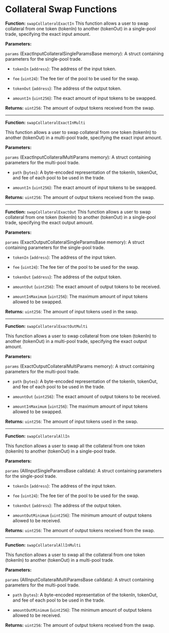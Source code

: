 # Collateral Swap Functions


**Function:** `swapCollateralExactIn`
This function allows a user to swap collateral from one token (tokenIn) to another (tokenOut) in a single-pool trade, specifying the exact input amount.

**Parameters:**

`params` (ExactInputCollateralSingleParamsBase memory): A struct containing parameters for the single-pool trade.

- `tokenIn` (`address`): The address of the input token.

- `fee` (`uint24`): The fee tier of the pool to be used for the swap.

- `tokenOut` (`address`): The address of the output token.

- `amountIn` (`uint256`): The exact amount of input tokens to be swapped.

**Returns:** `uint256`: The amount of output tokens received from the swap.

---

**Function:** `swapCollateralExactInMulti`

This function allows a user to swap collateral from one token (tokenIn) to another (tokenOut) in a multi-pool trade, specifying the exact input amount.

**Parameters:**

`params` (ExactInputCollateralMultiParams memory): A struct containing parameters for the multi-pool trade.

- `path` (`bytes`): A byte-encoded representation of the tokenIn, tokenOut, and fee of each pool to be used in the trade.

- `amountIn` (`uint256`): The exact amount of input tokens to be swapped.

**Returns:** `uint256`: The amount of output tokens received from the swap.

---

**Function:** `swapCollateralExactOut`
This function allows a user to swap collateral from one token (tokenIn) to another (tokenOut) in a single-pool trade, specifying the exact output amount.

**Parameters:**

`params` (ExactOutputCollateralSingleParamsBase memory): A struct containing parameters for the single-pool trade.

- `tokenIn` (`address`): The address of the input token.

- `fee` (`uint24`): The fee tier of the pool to be used for the swap.

- `tokenOut` (`address`): The address of the output token.

- `amountOut` (`uint256`): The exact amount of output tokens to be received.

- `amountInMaximum` (`uint256`): The maximum amount of input tokens allowed to be swapped.

**Returns:** `uint256`: The amount of input tokens used in the swap.

---

**Function:** `swapCollateralExactOutMulti`

This function allows a user to swap collateral from one token (tokenIn) to another (tokenOut) in a multi-pool trade, specifying the exact output amount.

**Parameters:**

`params` (ExactOutputCollateralMultiParams memory): A struct containing parameters for the multi-pool trade.

- `path` (`bytes`): A byte-encoded representation of the tokenIn, tokenOut, and fee of each pool to be used in the trade.

- `amountOut` (`uint256`): The exact amount of output tokens to be received.

- `amountInMaximum` (`uint256`): The maximum amount of input tokens allowed to be swapped.

**Returns:** `uint256`: The amount of input tokens used in the swap.

---

**Function:** `swapCollateralAllIn`

This function allows a user to swap all the collateral from one token (tokenIn) to another (tokenOut) in a single-pool trade.

**Parameters:**

`params` (AllInputSingleParamsBase calldata): A struct containing parameters for the single-pool trade.

- `tokenIn` (`address`): The address of the input token.

- `fee` (`uint24`): The fee tier of the pool to be used for the swap.

- `tokenOut` (`address`): The address of the output token.

- `amountOutMinimum` (`uint256`): The minimum amount of output tokens allowed to be received.

**Returns:** `uint256`: The amount of output tokens received from the swap.

---

**Function:** `swapCollateralAllInMulti`

This function allows a user to swap all the collateral from one token (tokenIn) to another (tokenOut) in a multi-pool trade.

**Parameters:**

`params` (AllInputCollateralMultiParamsBase calldata): A struct containing parameters for the multi-pool trade.

- `path` (`bytes`): A byte-encoded representation of the tokenIn, tokenOut, and fee of each pool to be used in the trade.

- `amountOutMinimum` (`uint256`): The minimum amount of output tokens allowed to be received.

**Returns:** `uint256`: The amount of output tokens received from the swap.